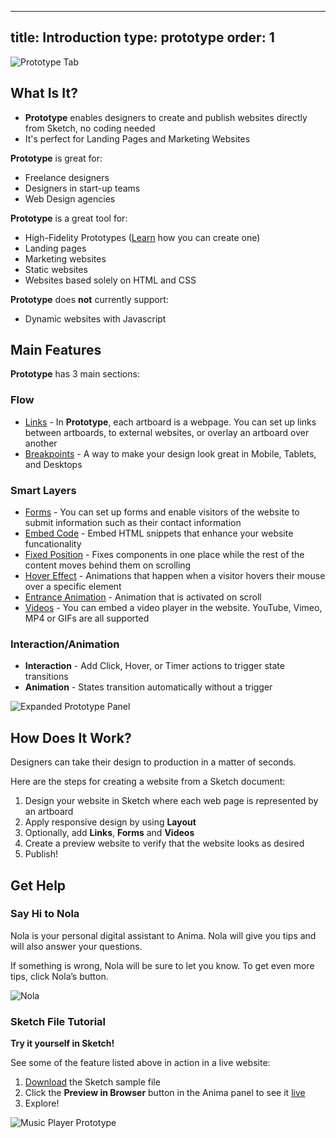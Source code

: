 
---
title: Introduction
type: prototype
order: 1
---
![Prototype Tab](http://f.cl.ly/items/2W223m1V2c3c192F0T1J/Music%20Player%20Prototype2x.png)

## What Is It?

 -  **Prototype** enables designers to create and publish websites directly from Sketch, no coding needed
 - It's perfect for Landing Pages and Marketing Websites

**Prototype** is great for:

* Freelance designers
* Designers in start-up teams
* Web Design agencies

**Prototype** is a great tool for:

* High-Fidelity Prototypes ([Learn](https://support.animaapp.com/designer-s-guide-to-anima/how-to-create-a-high-fidelity-prototype-in-sketch-using-anima) how you can create one)
* Landing pages
* Marketing websites
* Static websites
* Websites based solely on HTML and CSS

**Prototype** does **not** currently support:

* Dynamic websites with Javascript

## Main Features

**Prototype** has 3 main sections:

### **Flow** 
-  [Links](https://docs.animaapp.com/v3/prototype/03-links.html) - In **Prototype**, each artboard is a webpage. You can set up links between artboards, to external websites, or overlay an artboard over another
-  [Breakpoints](https://docs.animaapp.com/v3/prototype/breakpoints.html) - A way to make your design look great in Mobile, Tablets, and Desktops
  
### **Smart Layers**
  - [Forms](https://docs.animaapp.com/v3/prototype/03-forms.html) - You can set up forms and enable visitors of the website to submit information such as their contact information
  - [Embed Code](https://docs.animaapp.com/v3/prototype/embed-code.html) - Embed HTML snippets that enhance your website funcationality
  - [Fixed Position](https://docs.animaapp.com/v3/prototype/fixed-position.html) - Fixes components in one place while the rest of the content moves behind them on scrolling
  - [Hover Effect](https://docs.animaapp.com/v3/prototype/hover.html) - Animations that happen when a visitor hovers their mouse over a specific element
  - [Entrance Animation](https://docs.animaapp.com/v3/prototype/entrance-animation.html) - Animation that is activated on scroll
  - [Videos](https://docs.animaapp.com/v3/prototype/03-videos.html) - You can embed a video player in the website. YouTube, Vimeo, MP4 or GIFs are all supported

### **Interaction/Animation**
- **Interaction** - Add Click, Hover, or  Timer actions to trigger state transitions
- **Animation** -  States transition automatically without a trigger

![Expanded Prototype Panel](http://f.cl.ly/items/2n3K3T1x2g0k0e3v1B0y/Prototype%20UI.png)
## How Does It Work?

Designers can take their design to production in a matter of seconds.

Here are the steps for creating a website from a Sketch document:

1. Design your website in Sketch where each web page is represented by an artboard
2. Apply responsive design by using **Layout**
3. Optionally, add **Links**, **Forms** and **Videos**
4. Create a preview website to verify that the website looks as desired
5. Publish!

## Get Help

### Say Hi to Nola

Nola is your personal digital assistant to Anima. Nola will give you tips and will also answer your questions.

If something is wrong, Nola will be sure to let you know. To get even more tips, click Nola’s button.

![Nola](https://cdn-images-1.medium.com/max/1600/1*hMPd18dWc0vhcw4z9sqSYQ.gif)

### Sketch File Tutorial

**Try it yourself in Sketch!**

See some of the feature listed above in action in a live website:

1. [Download](https://animaapp.s3.amazonaws.com/demo/Tutorial%20-%20Anima%20Music%20Player.sketch) the Sketch sample file
2. Click the **Preview in Browser** button in the Anima panel to see it [live](https://music-player-sample.animaapp.io)
3. Explore!

![Music Player Prototype](http://f.cl.ly/items/2i0Y2u1Q3D3J193M1U1y/Music%20Player%20Preview2x.png)
